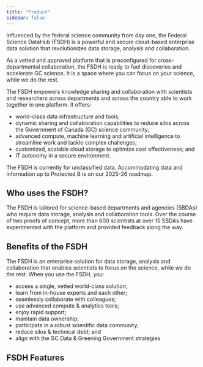 ```yaml
---
title: "Product"
sidebar: false
---
```


Influenced by the federal science community from ​day one, the Federal Science DataHub (FSDH) is a powerful and secure cloud-based enterprise data solution that revolutionizes data storage, analysis and collaboration.  

As a vetted and approved platform that is preconfigured for cross-departmental collaboration, the FSDH is ready to fuel discoveries and accelerate GC science. It is a space where you can focus on your science, while we do the rest. 

The FSDH empowers knowledge sharing and collaboration with scientists and researchers across departments and across the country able to work together in one platform. It offers: 

<ul class="list-disc mb-300">
    <li> world-class data infrastructure and tools; </li>
    <li> dynamic sharing and collaboration capabilities to reduce silos across the Government of Canada (GC) science community;   </li>
    <li> advanced compute, machine learning and artificial intelligence to streamline work and tackle complex challenges;  </li>
    <li> customized, scalable cloud storage to optimize cost effectiveness; and </li>
    <li> IT autonomy in a secure environment. </li>
</ul>

The FSDH is currently for unclassified data. Accommodating data and information up to Protected B is on our 2025-26 roadmap. 

## Who uses the FSDH? 

The FSDH is tailored for science-based departments and agencies (SBDAs) who require data storage, analysis and collaboration tools. Over the course of two proofs of concept, more than 600 scientists at over 15 SBDAs have experimented with the platform and provided feedback along the way.  

## Benefits of the FSDH 

The FSDH is an enterprise solution for data storage, analysis and collaboration that enables scientists to focus on the science, while we do the rest. When you use the FSDH, you: 

<ul class="list-disc mb-300">
    <li> access a single, vetted world-class solution; </li>
    <li> learn from in-house experts and each other; </li>
    <li> seamlessly collaborate with colleagues; </li>
    <li> use advanced compute & analytics tools; </li>
    <li> enjoy rapid support; </li>
    <li> maintain data ownership; </li>
    <li> participate in a robust scientific data community; </li>
    <li> reduce silos & technical debt; and </li>
    <li> align with the GC Data & Greening Government strategies</li>
</ul>

## FSDH Features

<gcds-grid tag=ul columns=1fr columns-tablet="1fr 1fr" columns-desktop="1fr 1fr 1fr" gap=400 class=hydrated>
    <gcds-card card-title="Azure Storage Blob" href="/product/storage" badge="Storage" img-src="https://img.icons8.com/color/1600/azure-storage-blob.png" description="Azure Blob Storage is Microsoft's object storage solution for the cloud. Blob storage is optimized for storing massive amounts of unstructured data, such as text or binary data."></gcds-card>
    <gcds-card card-title="Databricks" href="/product/databricks" badge="Analytics" img-src="https://companieslogo.com/img/orig/databricks-c40eaf44.png" description="Azure Databricks is a cloud-based big data analytics platform. It provides a collaborative environment for data scientists, data engineers, and business analysts to work together on big data projects."></gcds-card>
    <gcds-card card-title="PostgreSQL" href="/product/postgresql" badge="Storage" img-src="https://th.bing.com/th/id/R.5ac267b3be4ae28276e6376b25b87a5a?rik=ZN8RBVS4W%2btIFA&pid=ImgRaw&r=0" description="Azure PostgreSQL is a fully managed relational database service based on the popular open-source PostgreSQL database engine. It provides high availability, scalability, and security for your data."></gcds-card>
    <gcds-card card-title="Azure App Service" href="/product/app-service" badge="Web Apps" img-src="https://logodix.com/logo/366896.png" description="Azure App Service is a fully managed platform for building, deploying, and scaling web apps. It provides a rich set of features for developing web applications in a variety of programming languages using Docker containers."></gcds-card>
    <gcds-card card-title="Git Integration" href="/product/integrations/#git-integration" badge="Collaboration" img-src="https://static.vecteezy.com/system/resources/previews/017/629/956/original/version-control-line-circle-background-icon-vector.jpg" description="You can connect your preferred version control platform to the FSDH to facilitate your workflows and collaborate with others."></gcds-card>
    <gcds-card card-title="Bring Your Own Storage" href="/product/integrations/#bring-your-own-storage" badge="Storage" img-src="https://www.onlinelogomaker.com/blog/wp-content/uploads/2017/08/Fotolia_128673803_Subscription_Monthly_M.jpg" description="The FSDH allows you to connect your own storage accounts with your workspace. This integration works with Azure Blob Storage, Amazon S3, and Google Cloud Storage."></gcds-card>
    <gcds-card card-title="Data Visualization" href="/product/integrations/#data-visualization" badge="Analytics" img-src="https://cdn.iconscout.com/icon/premium/png-256-thumb/data-visualization-18-986099.png" description="The FSDH integrates with popular data visualization tools like PowerBI and Tableau. This allows you to create interactive dashboards and reports from your data in the FSDH."></gcds-card>
</gcds-grid>